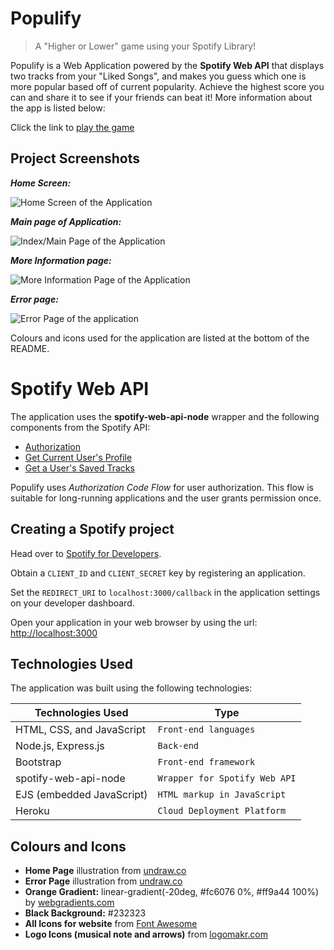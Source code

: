 # Populify

> A "Higher or Lower" game using your Spotify Library!

Populify is a Web Application powered by the **Spotify Web API** that displays two tracks from your "Liked Songs", and makes you guess which one is more popular based off of current popularity. Achieve the highest score you can and share it to see if your friends can beat it! More information about the app is listed below:


Click the link to [play the game](https://populify.herokuapp.com/)


## Project Screenshots

***Home Screen:***

![Home Screen of the Application](https://lh3.googleusercontent.com/v2BUSRB0hf8PwTdoVVAE-dS47tOqmAu3nj3fbUPUZXR_LwNFv9kOtdJfdwswTF6LG3T81sFNYgq8)


***Main page of Application:***

![Index/Main Page of the Application](https://lh3.googleusercontent.com/wmtZRgnvnzDUFrsj19RW8IetjG36GzBBoBnN36et8l5oPqQPFibLWrmpSK9AwjdnxWEktcuME0-w)


***More Information page:***

![More Information Page of the Application](https://lh3.googleusercontent.com/pC6P1lOx39eKnfbIripq_R9uJaE9XDKS0Uz8T8pJsPT-b5hysJzS_ry8jpMZWQ6QYOdJN9lydi7N)


***Error page:***

![Error Page of the application](https://lh3.googleusercontent.com/QTA63GrobgKR3x50K1KvPLAYDnNUqCclewGZsYKB1dW-Wt_uyKYZCZ9HkOXkyx7pVPcl-HTgcEVq)

Colours and icons used for the application are listed at the bottom of the README.

# Spotify Web API
The application uses the **spotify-web-api-node** wrapper and the following components from the Spotify API:

 - [Authorization](https://developer.spotify.com/documentation/general/guides/authorization-guide/)
 - [Get Current User's Profile](https://developer.spotify.com/documentation/web-api/reference/users-profile/get-current-users-profile/)
 - [Get a User's Saved Tracks](https://developer.spotify.com/documentation/web-api/reference/library/get-users-saved-tracks/)

Populify uses *Authorization Code Flow* for user authorization. This flow is suitable for long-running applications and the user grants permission once.

## Creating a Spotify project

Head over to [Spotify for Developers](https://developer.spotify.com/dashboard/applications). 

Obtain a `CLIENT_ID` and `CLIENT_SECRET` key by registering an application. 

Set the `REDIRECT_URI` to `localhost:3000/callback` in the application settings on your developer dashboard.

Open your application in your web browser by using the url: [http://localhost:3000](http://localhost:3000/)

## Technologies Used

The application was built using the following technologies:

|	Technologies Used      |            Type             
|--------------------------|-----------------------------|
|HTML, CSS, and JavaScript |`Front-end languages`        |
|Node.js, Express.js       |`Back-end`                   |
|Bootstrap                 |`Front-end framework`        |
|spotify-web-api-node      |`Wrapper for Spotify Web API`|
|EJS (embedded JavaScript) |`HTML markup in JavaScript`  |
|Heroku                    |`Cloud Deployment Platform`  |


## Colours and Icons

 - **Home Page** illustration from [undraw.co](https://undraw.co)
 - **Error Page** illustration from [undraw.co](https://undraw.co)
 - **Orange Gradient:** linear-gradient(-20deg, #fc6076 0%, #ff9a44 100%) by [webgradients.com](https://webgradients.com/)
 - **Black Background:** #232323
 - **All Icons for website** from [Font Awesome](https://fontawesome.com/)
 - **Logo Icons (musical note and arrows)** from [logomakr.com](https://logomakr.com/)